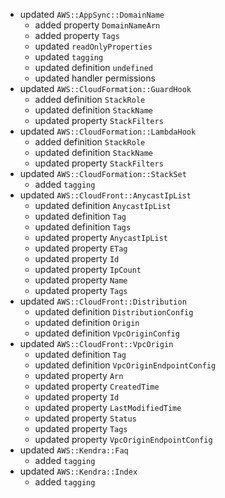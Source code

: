 - updated `AWS::AppSync::DomainName`
  - added property `DomainNameArn`
  - added property `Tags`
  - updated `readOnlyProperties`
  - updated `tagging`
  - updated definition `undefined`
  - updated handler permissions
- updated `AWS::CloudFormation::GuardHook`
  - added definition `StackRole`
  - updated definition `StackName`
  - updated property `StackFilters`
- updated `AWS::CloudFormation::LambdaHook`
  - added definition `StackRole`
  - updated definition `StackName`
  - updated property `StackFilters`
- updated `AWS::CloudFormation::StackSet`
  - added `tagging`
- updated `AWS::CloudFront::AnycastIpList`
  - updated definition `AnycastIpList`
  - updated definition `Tag`
  - updated definition `Tags`
  - updated property `AnycastIpList`
  - updated property `ETag`
  - updated property `Id`
  - updated property `IpCount`
  - updated property `Name`
  - updated property `Tags`
- updated `AWS::CloudFront::Distribution`
  - updated definition `DistributionConfig`
  - updated definition `Origin`
  - updated definition `VpcOriginConfig`
- updated `AWS::CloudFront::VpcOrigin`
  - updated definition `Tag`
  - updated definition `VpcOriginEndpointConfig`
  - updated property `Arn`
  - updated property `CreatedTime`
  - updated property `Id`
  - updated property `LastModifiedTime`
  - updated property `Status`
  - updated property `Tags`
  - updated property `VpcOriginEndpointConfig`
- updated `AWS::Kendra::Faq`
  - added `tagging`
- updated `AWS::Kendra::Index`
  - added `tagging`
